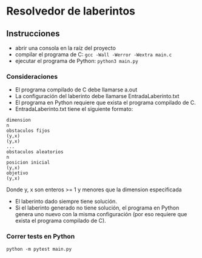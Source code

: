 # Resolvedor de laberintos

## Instrucciones
- abrir una consola en la raíz del proyecto
- compilar el programa de C: `gcc -Wall -Werror -Wextra main.c`
- ejecutar el programa de Python: `python3 main.py`

### Consideraciones
- El programa compilado de C debe llamarse a.out
- La configuración del laberinto debe llamarse EntradaLaberinto.txt
- El programa en Python requiere que exista el programa compilado de C.
- EntradaLaberinto.txt tiene el siguiente formato:
```
dimension
n
obstaculos fijos
(y,x)
(y,x)
...
obstaculos aleatorios
n
posicion inicial
(y,x)
objetivo
(y,x)
```
Donde y, x son enteros >= 1 y menores que la dimension especificada
- El laberinto dado siempre tiene solución.
- Si el laberinto generado no tiene solución, el programa en Python
genera uno nuevo con la misma configuración
(por eso requiere que exista el programa compilado de C).

### Correr tests en Python
```
python -m pytest main.py
```
